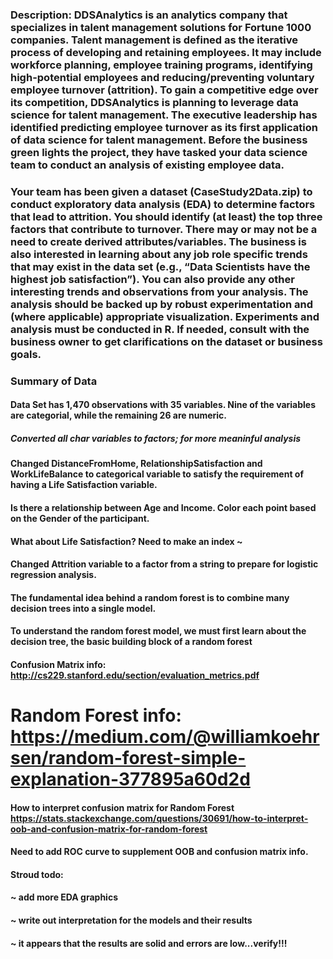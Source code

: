 ### Description: DDSAnalytics is an analytics company that specializes in talent management solutions for Fortune 1000 companies. Talent management is defined as the iterative process of developing and retaining employees. It may include workforce planning, employee training programs, identifying high-potential employees and reducing/preventing voluntary employee turnover (attrition). To gain a competitive edge over its competition, DDSAnalytics is planning to leverage data science for talent management. The executive leadership has identified predicting employee turnover as its first application of data science for talent management. Before the business green lights the project, they have tasked your data science team to conduct an analysis of existing employee data. 

### Your team has been given a dataset (CaseStudy2Data.zip) to conduct exploratory data analysis (EDA) to determine factors that lead to attrition.  You should identify (at least) the top three factors that contribute to turnover. There may or may not be a need to create derived attributes/variables. The business is also interested in learning about any job role specific trends that may exist in the data set (e.g., “Data Scientists have the highest job satisfaction”). You can also provide any other interesting trends and observations from your analysis. The analysis should be backed up by robust experimentation and (where applicable) appropriate visualization. Experiments and analysis must be conducted in R. If needed, consult with the business owner to get clarifications on the dataset or business goals. 



### Summary of Data

#### Data Set has 1,470 observations with 35 variables. Nine of the variables are categorial, while the remaining 26 are numeric. 

##### Converted all char variables to factors; for more meaninful analysis

#### Changed DistanceFromHome, RelationshipSatisfaction and WorkLifeBalance to categorical variable to satisfy the requirement of having a Life Satisfaction variable. 

#### Is there a relationship between Age and Income. Color each point based on the Gender of the participant. 

#### What about Life Satisfaction? Need to make an index ~  

#### Changed Attrition variable to a factor from a string to prepare for logistic regression analysis. 

#### The fundamental idea behind a random forest is to combine many decision trees into a single model.

#### To understand the random forest model, we must first learn about the decision tree, the basic building block of a random forest

#### Confusion Matrix info: http://cs229.stanford.edu/section/evaluation_metrics.pdf

# Random Forest info: https://medium.com/@williamkoehrsen/random-forest-simple-explanation-377895a60d2d

#### How to interpret confusion matrix for Random Forest https://stats.stackexchange.com/questions/30691/how-to-interpret-oob-and-confusion-matrix-for-random-forest

#### Need to add ROC curve to supplement OOB and confusion matrix info.


#### Stroud todo:
#### ~ add more EDA graphics
#### ~ write out interpretation for the models and their results
#### ~ it appears that the results are solid and errors are low...verify!!!



